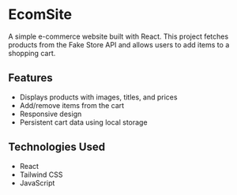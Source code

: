 # EcomSite

A simple e-commerce website built with React. This project fetches products from the Fake Store API and allows users to add items to a shopping cart.

## Features

- Displays products with images, titles, and prices
- Add/remove items from the cart
- Responsive design
- Persistent cart data using local storage

## Technologies Used

- React
- Tailwind CSS
- JavaScript

